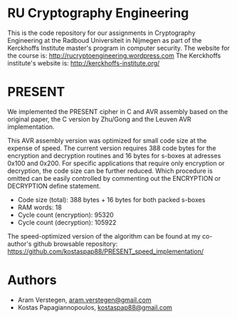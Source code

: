 RU Cryptography Engineering
===========================
This is the code repository for our assignments in Cryptography Engineering at the Radboud Universiteit in Nijmegen as part of the Kerckhoffs Institute master's program in computer security.
The website for the course is: http://rucryptoengineering.wordpress.com
The Kerckhoffs institute's website is: http://kerckhoffs-institute.org/

PRESENT
=======
We implemented the PRESENT cipher in C and AVR assembly based on the original paper, the C version by Zhu/Gong and the Leuven AVR implementation.

This AVR assembly version was optimized for small code size at the expense of speed.
The current version requires 388 code bytes for the encryption and decryption routines and 16 bytes for s-boxes at adresses 0x100 and 0x200.
For specific applications that require only encryption or decryption, the code size can be further reduced.
Which procedure is omitted can be easily controlled by commenting out the ENCRYPTION or DECRYPTION define statement.

* Code size (total):           388 bytes + 16 bytes for both packed s-boxes
* RAM words:                    18
* Cycle count (encryption):  95320
* Cycle count (decryption): 105922

The speed-optimized version of the algorithm can be found at my co-author's github browsable repository:
https://github.com/kostaspap88/PRESENT_speed_implementation/

Authors
=======
 * Aram Verstegen, aram.verstegen@gmail.com
 * Kostas Papagiannopoulos, kostaspap88@gmail.com		  

